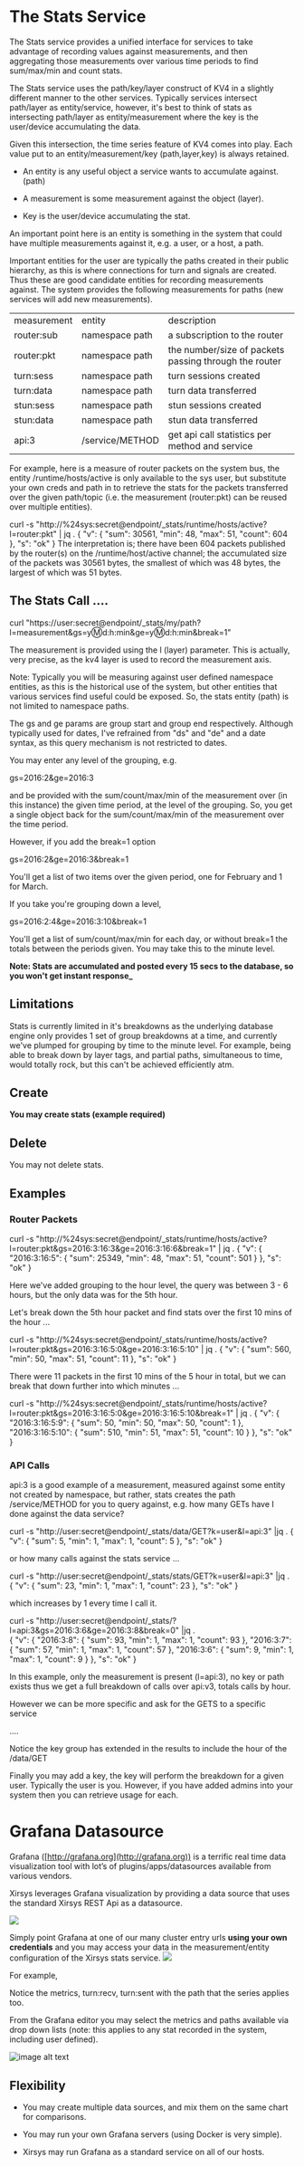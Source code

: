 # The Stats Service

The Stats service provides a unified interface for services to take advantage of recording values against measurements, and then aggregating those measurements over various time periods to find sum/max/min and count stats.

The Stats service uses the path/key/layer construct of KV4 in a slightly different manner to the other services. Typically services intersect path/layer as entity/service, however, it's best to think of stats as intersecting path/layer as entity/measurement where the key is the user/device accumulating the data.

Given this intersection, the time series feature of KV4 comes into play. Each value put to an entity/measurement/key (path,layer,key) is always retained.

* An entity is any useful object a service wants to accumulate against. (path)

* A measurement is some measurement against the object (layer).

* Key is the user/device accumulating the stat.

An important point here is an entity is something in the system that could have multiple measurements against it, e.g. a user, or a host, a path.

Important entities for the user are typically the paths created in their public hierarchy, as this is where connections for turn and signals are created. Thus these are good candidate entities for recording measurements against. The system provides the following measurements for paths (new services will add new measurements).

<table>
  <tr>
    <td>measurement</td>
    <td>entity</td>
    <td>description</td>
  </tr>
  <tr>
    <td>router:sub</td>
    <td>namespace path</td>
    <td>a subscription to the router</td>
  </tr>
  <tr>
    <td>router:pkt</td>
    <td>namespace path</td>
    <td>the number/size of packets passing through the router</td>
  </tr>
  <tr>
    <td>turn:sess</td>
    <td>namespace path</td>
    <td>turn sessions created</td>
  </tr>
  <tr>
    <td>turn:data</td>
    <td>namespace path</td>
    <td>turn data transferred</td>
  </tr>
  <tr>
    <td>stun:sess</td>
    <td>namespace path</td>
    <td>stun sessions created</td>
  </tr>
  <tr>
    <td>stun:data</td>
    <td>namespace path</td>
    <td>stun data transferred</td>
  </tr>
  <tr>
    <td>api:3</td>
    <td>/service/METHOD</td>
    <td>get api call statistics per method and service</td>
  </tr>
</table>


For example, here is a measure of router packets on the system bus, the entity /runtime/hosts/active is only available to the sys user, but substitute your own creds and path in to retrieve the stats for the packets transferred over the given path/topic (i.e. the measurement (router:pkt) can be reused over multiple entities).

curl -s  "http://%24sys:secret@endpoint/_stats/runtime/hosts/active?l=router:pkt"  | jq .{"v": {"sum": 30561,"min": 48,"max": 51,"count": 604},"s": "ok"}The interpretation is; there have been 604 packets published by the router(s) on the /runtime/host/active channel; the accumulated size of the packets was 30561 bytes, the smallest of which was 48 bytes, the largest of which was 51 bytes.

## The Stats Call ....

curl "https://user:secret@endpoint/_stats/my/path?l=measurement&gs=y:m:d:h:min&ge=y:m:d:h:min&break=1"

The measurement is provided using the l (layer) parameter. This is actually, very precise, as the kv4 layer is used to record the measurement axis.

Note: Typically you will be measuring against user defined namespace entities, as this is the historical use of the system, but other entities that various services find useful could be exposed. So, the stats entity (path) is not limited to namespace paths.

The gs and ge params are group start and group end respectively. Although typically used for dates, I've refrained from "ds" and "de" and a date syntax, as this query mechanism is not restricted to dates.

You may enter any level of the grouping, e.g.

gs=2016:2&ge=2016:3

and be provided with the sum/count/max/min of the measurement over (in this instance) the given time period, at the level of the grouping. So, you get a single object back for the sum/count/max/min of the measurement over the time period.

However, if you add the break=1 option

gs=2016:2&ge=2016:3&break=1

You'll get a list of two items over the given period, one for February and 1 for March.

If you take you're grouping down a level,

gs=2016:2:4&ge=2016:3:10&break=1

You'll get a list of sum/count/max/min for each day, or without break=1 the totals between the periods given. You may take this to the minute level.

**Note: Stats are accumulated and posted every 15 secs to the database, so you won't get instant response_**

## Limitations

Stats is currently limited in it's breakdowns as the underlying database engine only provides 1 set of group breakdowns at a time, and currently we've plumped for grouping by time to the minute level. For example, being able to break down by layer tags, and partial paths, simultaneous to time, would totally rock, but this can't be achieved efficiently atm.

## Create

**You may create stats (example required)**

## Delete

You may not delete stats.

## Examples

### Router Packets

curl -s  "http://%24sys:secret@endpoint/_stats/runtime/hosts/active?l=router:pkt&gs=2016:3:16:3&ge=2016:3:16:6&break=1"  | jq .{"v": {  "2016:3:16:5": {    "sum": 25349,    "min": 48,    "max": 51,    "count": 501  }},"s": "ok"}

Here we've added grouping to the hour level, the query was between 3 - 6 hours, but the only data was for the 5th hour.

Let's break down the 5th hour packet and find stats over the first 10 mins of the hour ...

curl -s  "http://%24sys:secret@endpoint/_stats/runtime/hosts/active?l=router:pkt&gs=2016:3:16:5:0&ge=2016:3:16:5:10"  | jq .{"v": {  "sum": 560,  "min": 50,  "max": 51,  "count": 11},"s": "ok"}

There were 11 packets in the first 10 mins of the 5 hour in total, but we can break that down further into which minutes ...

curl -s  "http://%24sys:secret@endpoint/_stats/runtime/hosts/active?l=router:pkt&gs=2016:3:16:5:0&ge=2016:3:16:5:10&break=1"  | jq .{"v": {  "2016:3:16:5:9": {    "sum": 50,    "min": 50,    "max": 50,    "count": 1  },  "2016:3:16:5:10": {    "sum": 510,    "min": 51,    "max": 51,    "count": 10  }},"s": "ok"}

### API Calls

api:3 is a good example of a measurement, measured against some entity not created by namespace, but rather, stats creates the path /service/METHOD for you to query against, e.g. how many GETs have I done against the data service?

curl -s "http://user:secret@endpoint/_stats/data/GET?k=user&l=api:3"  |jq .{"v": {  "sum": 5,  "min": 1,  "max": 1,  "count": 5  },  "s": "ok"}

or how many calls against the stats service …

curl -s "http://user:secret@endpoint/_stats/stats/GET?k=user&l=api:3"  |jq .{ "v": {   "sum": 23,   "min": 1,   "max": 1,   "count": 23 }, "s": "ok" }

which increases by 1 every time I call it.

curl -s "http://user:secret@endpoint/_stats/?l=api:3&gs=2016:3:6&ge=2016:3:8&break=0"  |jq .                                                                                       {"v": {    "2016:3:8": {      "sum": 93,      "min": 1,      "max": 1,      "count": 93    },    "2016:3:7": {      "sum": 57,      "min": 1,      "max": 1,      "count": 57    },    "2016:3:6": {      "sum": 9,      "min": 1,      "max": 1,      "count": 9    }  },  "s": "ok"}

In this example, only the measurement is present (l=api:3), no key or path exists thus we get a full breakdown of calls over api:v3, totals calls by hour.

However we can be more specific and ask for the GETS to a specific service

....

Notice the key group has extended in the results to include the hour of the /data/GET

Finally you may add a key, the key will perform the breakdown for a given user. Typically the user is you. However, if you have added admins into your system then you can retrieve usage for each.

# Grafana Datasource

Grafana ([http://grafana.org](http://grafana.org)) is a terrific real time data visualization tool with lot’s of plugins/apps/datasources available from various vendors.

Xirsys leverages Grafana visualization by providing a data source that uses the standard Xirsys REST Api as a datasource.

![](/assets/image_2.png)

Simply point Grafana at one of our many cluster entry urls **using your own credentials** and you may access your data in the measurement/entity configuration of the Xirsys stats service.
![](/assets/image_3.png)

For example,


Notice the metrics, turn:recv, turn:sent with the path that the series applies too.

From the Grafana editor you may select the metrics and paths available via drop down lists (note: this applies to any stat recorded in the system, including user defined).

![image alt text](image_5.png)

## Flexibility

* You may create multiple data sources, and mix them on the same chart for comparisons.

* You may run your own Grafana servers (using Docker is very simple).

* Xirsys may run Grafana as a standard service on all of our hosts.

